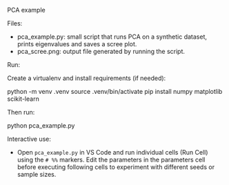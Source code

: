 PCA example

Files:
- pca_example.py: small script that runs PCA on a synthetic dataset, prints eigenvalues and saves a scree plot.
- pca_scree.png: output file generated by running the script.

Run:

Create a virtualenv and install requirements (if needed):

python -m venv .venv
source .venv/bin/activate
pip install numpy matplotlib scikit-learn

Then run:

python pca_example.py

Interactive use:
- Open `pca_example.py` in VS Code and run individual cells (Run Cell) using the `# %%` markers. Edit the parameters in the parameters cell before executing following cells to experiment with different seeds or sample sizes.
